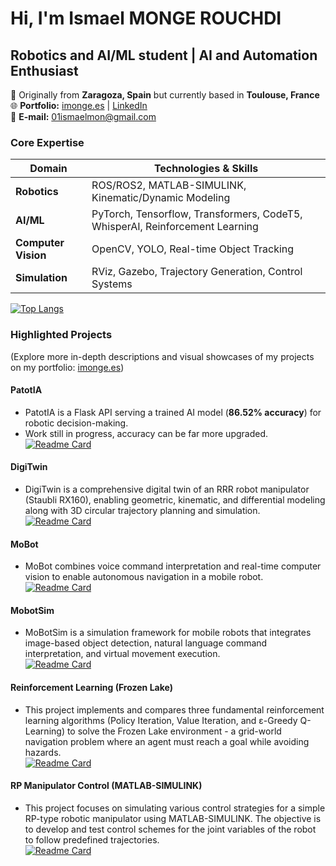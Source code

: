 # Hi, I'm Ismael MONGE ROUCHDI 
## **Robotics and AI/ML student | AI and Automation Enthusiast**  
📍 Originally from **Zaragoza, Spain** but currently based in **Toulouse, France**  
🌐 **Portfolio:** [imonge.es](https://imonge.es) | [LinkedIn](https://www.linkedin.com/in/ismael-monge-rouchdi-aba771316/)  
📧 **E-mail:** [01ismaelmon@gmail.com](mailto:tuemail@ejemplo.com)

### **Core Expertise**  
| **Domain**       | **Technologies & Skills**                          |  
|------------------|--------------------------------------------------|  
| **Robotics**     | ROS/ROS2, MATLAB-SIMULINK, Kinematic/Dynamic Modeling |  
| **AI/ML**        | PyTorch, Tensorflow, Transformers, CodeT5, WhisperAI, Reinforcement Learning       |  
| **Computer Vision** |OpenCV, YOLO, Real-time Object Tracking       |  
| **Simulation**   | RViz, Gazebo, Trajectory Generation, Control Systems   |  

[![Top Langs](https://github-readme-stats.vercel.app/api/top-langs/?username=IsmaTIBU&layout=compact)](https://github.com/IsmaTIBU)  

### **Highlighted Projects**  
(Explore more in-depth descriptions and visual showcases of my projects on my portfolio: [imonge.es](https://imonge.es)) 
#### **PatotIA**  
- PatotIA is a Flask API serving a trained AI model (**86.52% accuracy**) for robotic decision-making.  
- Work still in progress, accuracy can be far more upgraded.  
[![Readme Card](https://github-readme-stats.vercel.app/api/pin/?username=IsmaTIBU&repo=PatotIA)](https://github.com/IsmaTIBU/PatotIA)

#### **DigiTwin**  
- DigiTwin is a comprehensive digital twin of an RRR robot manipulator (Staubli RX160), enabling geometric, kinematic, and differential modeling along with 3D circular trajectory planning and simulation.  
[![Readme Card](https://github-readme-stats.vercel.app/api/pin/?username=IsmaTIBU&repo=DigiTwin)](https://github.com/IsmaTIBU/DigiTwin)

#### **MoBot**  
- MoBot combines voice command interpretation and real-time computer vision to enable autonomous navigation in a mobile robot.  
[![Readme Card](https://github-readme-stats.vercel.app/api/pin/?username=IsmaTIBU&repo=Mobot)](https://github.com/IsmaTIBU/Mobot)

#### **MobotSim**
- MoBotSim is a simulation framework for mobile robots that integrates image-based object detection, natural language command interpretation, and virtual movement execution.  
[![Readme Card](https://github-readme-stats.vercel.app/api/pin/?username=IsmaTIBU&repo=MobotSim)](https://github.com/IsmaTIBU/MobotSim)

#### **Reinforcement Learning (Frozen Lake)** 
- This project implements and compares three fundamental reinforcement learning algorithms (Policy Iteration, Value Iteration, and ε-Greedy Q-Learning) to solve the Frozen Lake environment - a grid-world navigation problem where an agent must reach a goal while avoiding hazards.  
[![Readme Card](https://github-readme-stats.vercel.app/api/pin/?username=IsmaTIBU&repo=Reinforcement-Learning&cache_seconds=0)](https://github.com/IsmaTIBU/Reinforcement-Learning)

#### **RP Manipulator Control (MATLAB-SIMULINK)**  
- This project focuses on simulating various control strategies for a simple RP-type robotic manipulator using MATLAB-SIMULINK. The objective is to develop and test control schemes for the joint variables of the robot to follow predefined trajectories.  
[![Readme Card](https://github-readme-stats.vercel.app/api/pin/?username=IsmaTIBU&repo=Rob_Command&cache_seconds=0)](https://github.com/IsmaTIBU/Rob_Command)
